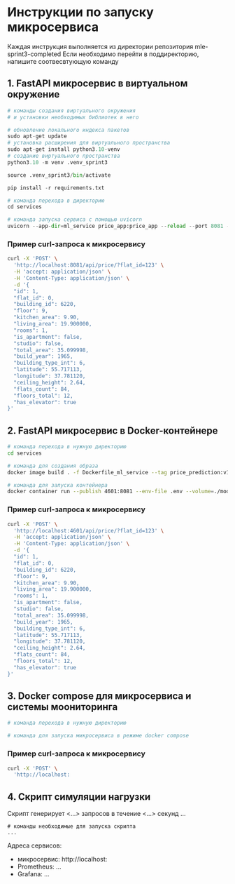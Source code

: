 # Инструкции по запуску микросервиса

Каждая инструкция выполняется из директории репозитория mle-sprint3-completed
Если необходимо перейти в поддиректорию, напишите соотвесвтующую команду

## 1. FastAPI микросервис в виртуальном окружение
```python
# команды создания виртуального окружения
# и установки необходимых библиотек в него

# обновление локального индекса пакетов
sudo apt-get update
# установка расширения для виртуального пространства
sudo apt-get install python3.10-venv
# создание виртуального пространства
python3.10 -m venv .venv_sprint3 

source .venv_sprint3/bin/activate

pip install -r requirements.txt

# команда перехода в директорию
cd services

# команда запуска сервиса с помощью uvicorn
uvicorn --app-dir=ml_service price_app:price_app --reload --port 8081 --host 0.0.0.0
```

### Пример curl-запроса к микросервису

```bash
curl -X 'POST' \
  'http://localhost:8081/api/price/?flat_id=123' \
  -H 'accept: application/json' \
  -H 'Content-Type: application/json' \
  -d '{
  "id": 1, 
  "flat_id": 0, 
  "building_id": 6220, 
  "floor": 9, 
  "kitchen_area": 9.90, 
  "living_area": 19.900000, 
  "rooms": 1, 
  "is_apartment": false, 
  "studio": false, 
  "total_area": 35.099998, 
  "build_year": 1965, 
  "building_type_int": 6, 
  "latitude": 55.717113, 
  "longitude": 37.781120, 
  "ceiling_height": 2.64, 
  "flats_count": 84, 
  "floors_total": 12, 
  "has_elevator": true
}'
```

## 2. FastAPI микросервис в Docker-контейнере

```bash
# команда перехода в нужную директорию
cd services

# команда для создания образа
docker image build . -f Dockerfile_ml_service --tag price_prediction:v1

# команда для запуска контейнера
docker container run --publish 4601:8081 --env-file .env --volume=./models:/price_app/models price_prediction:v1
```

### Пример curl-запроса к микросервису

```bash
curl -X 'POST' \
  'http://localhost:4601/api/price/?flat_id=123' \
  -H 'accept: application/json' \
  -H 'Content-Type: application/json' \
  -d '{
  "id": 1, 
  "flat_id": 0, 
  "building_id": 6220, 
  "floor": 9, 
  "kitchen_area": 9.90, 
  "living_area": 19.900000, 
  "rooms": 1, 
  "is_apartment": false, 
  "studio": false, 
  "total_area": 35.099998, 
  "build_year": 1965, 
  "building_type_int": 6, 
  "latitude": 55.717113, 
  "longitude": 37.781120, 
  "ceiling_height": 2.64, 
  "flats_count": 84, 
  "floors_total": 12, 
  "has_elevator": true
}'
```

## 3. Docker compose для микросервиса и системы моониторинга

```bash
# команда перехода в нужную директорию

# команда для запуска микросервиса в режиме docker compose

```

### Пример curl-запроса к микросервису

```bash
curl -X 'POST' \
  'http://localhost:
```

## 4. Скрипт симуляции нагрузки
Скрипт генерирует <...> запросов в течение <...> секунд ...

```
# команды необходимые для запуска скрипта
...
```

Адреса сервисов:
- микросервис: http://localhost:<port>
- Prometheus: ...
- Grafana: ...